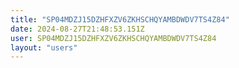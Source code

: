```yaml
---
title: "SP04MDZJ15DZHFXZV6ZKHSCHQYAMBDWDV7TS4Z84"
date: 2024-08-27T21:48:53.151Z
user: SP04MDZJ15DZHFXZV6ZKHSCHQYAMBDWDV7TS4Z84
layout: "users"
---
```

    